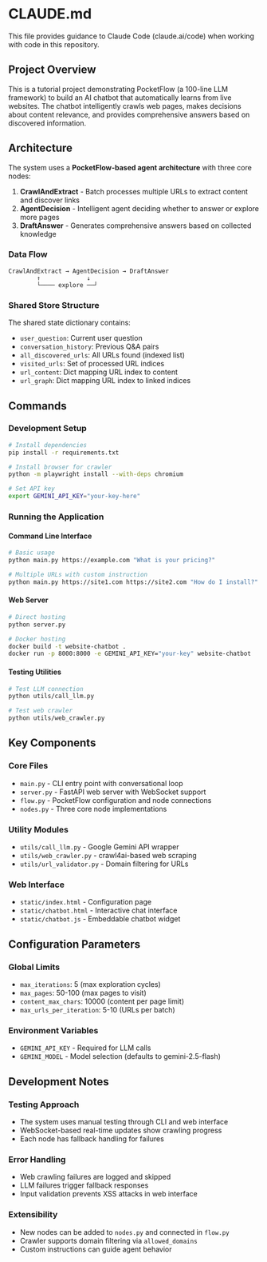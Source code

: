 # CLAUDE.md

This file provides guidance to Claude Code (claude.ai/code) when working with code in this repository.

## Project Overview

This is a tutorial project demonstrating PocketFlow (a 100-line LLM framework) to build an AI chatbot that automatically learns from live websites. The chatbot intelligently crawls web pages, makes decisions about content relevance, and provides comprehensive answers based on discovered information.

## Architecture

The system uses a **PocketFlow-based agent architecture** with three core nodes:

1. **CrawlAndExtract** - Batch processes multiple URLs to extract content and discover links
2. **AgentDecision** - Intelligent agent deciding whether to answer or explore more pages
3. **DraftAnswer** - Generates comprehensive answers based on collected knowledge

### Data Flow
```
CrawlAndExtract → AgentDecision → DraftAnswer
        ↑             ↓
        └──── explore ──┘
```

### Shared Store Structure
The shared state dictionary contains:
- `user_question`: Current user question
- `conversation_history`: Previous Q&A pairs
- `all_discovered_urls`: All URLs found (indexed list)
- `visited_urls`: Set of processed URL indices
- `url_content`: Dict mapping URL index to content
- `url_graph`: Dict mapping URL index to linked indices

## Commands

### Development Setup
```bash
# Install dependencies
pip install -r requirements.txt

# Install browser for crawler
python -m playwright install --with-deps chromium

# Set API key
export GEMINI_API_KEY="your-key-here"
```

### Running the Application

#### Command Line Interface
```bash
# Basic usage
python main.py https://example.com "What is your pricing?"

# Multiple URLs with custom instruction
python main.py https://site1.com https://site2.com "How do I install?" "Focus on technical docs"
```

#### Web Server
```bash
# Direct hosting
python server.py

# Docker hosting
docker build -t website-chatbot .
docker run -p 8000:8000 -e GEMINI_API_KEY="your-key" website-chatbot
```

#### Testing Utilities
```bash
# Test LLM connection
python utils/call_llm.py

# Test web crawler
python utils/web_crawler.py
```

## Key Components

### Core Files
- `main.py` - CLI entry point with conversational loop
- `server.py` - FastAPI web server with WebSocket support
- `flow.py` - PocketFlow configuration and node connections
- `nodes.py` - Three core node implementations

### Utility Modules
- `utils/call_llm.py` - Google Gemini API wrapper
- `utils/web_crawler.py` - crawl4ai-based web scraping
- `utils/url_validator.py` - Domain filtering for URLs

### Web Interface
- `static/index.html` - Configuration page
- `static/chatbot.html` - Interactive chat interface
- `static/chatbot.js` - Embeddable chatbot widget

## Configuration Parameters

### Global Limits
- `max_iterations`: 5 (max exploration cycles)
- `max_pages`: 50-100 (max pages to visit)
- `content_max_chars`: 10000 (content per page limit)
- `max_urls_per_iteration`: 5-10 (URLs per batch)

### Environment Variables
- `GEMINI_API_KEY` - Required for LLM calls
- `GEMINI_MODEL` - Model selection (defaults to gemini-2.5-flash)

## Development Notes

### Testing Approach
- The system uses manual testing through CLI and web interface
- WebSocket-based real-time updates show crawling progress
- Each node has fallback handling for failures

### Error Handling
- Web crawling failures are logged and skipped
- LLM failures trigger fallback responses
- Input validation prevents XSS attacks in web interface

### Extensibility
- New nodes can be added to `nodes.py` and connected in `flow.py`
- Crawler supports domain filtering via `allowed_domains`
- Custom instructions can guide agent behavior